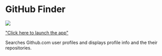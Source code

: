 # GitHub Finder
![](https://cdn.dribbble.com/users/420183/screenshots/2875637/octocat_github.gif)

["Click here to launch the app"](https://findergithub.netlify.com/)

Searches Github.com user profiles and displays profile info and the their repositories.
